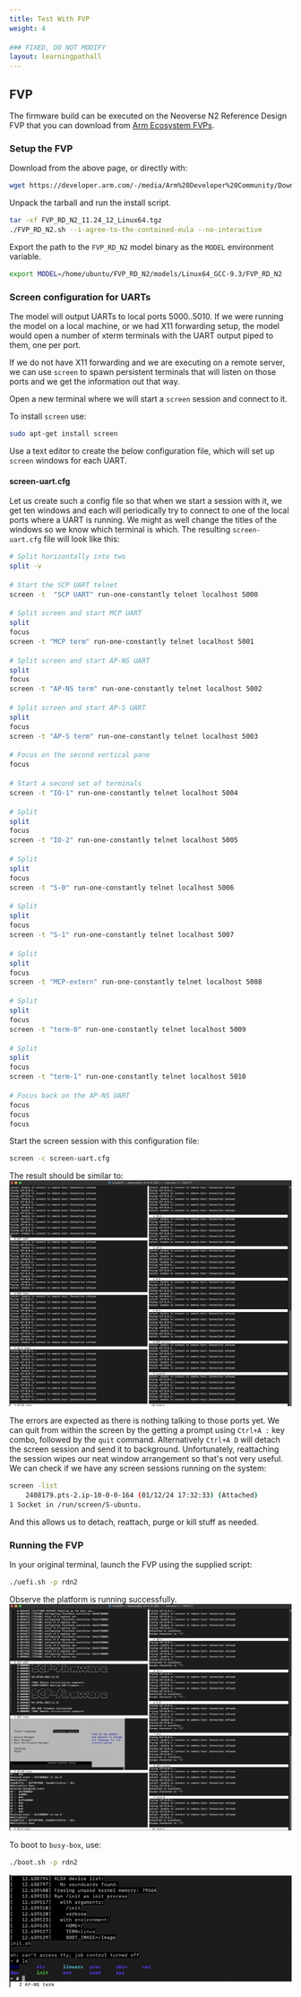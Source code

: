```yaml
---
title: Test With FVP
weight: 4

### FIXED, DO NOT MODIFY
layout: learningpathall
---
```


## FVP

The firmware build can be executed on the Neoverse N2 Reference Design FVP that you can download from [Arm Ecosystem FVPs](https://developer.arm.com/downloads/-/arm-ecosystem-fvps).


### Setup the FVP

Download from the above page, or directly with:
```bash
wget https://developer.arm.com/-/media/Arm%20Developer%20Community/Downloads/OSS/FVP/Neoverse-N2/Neoverse-N2-11-24-12/FVP_RD_N2_11.24_12_Linux64.tgz
```

Unpack the tarball and run the install script.
```bash
tar -xf FVP_RD_N2_11.24_12_Linux64.tgz 
./FVP_RD_N2.sh --i-agree-to-the-contained-eula --no-interactive
```

Export the path to the `FVP_RD_N2` model binary as the `MODEL` environment variable.
```bash
export MODEL=/home/ubuntu/FVP_RD_N2/models/Linux64_GCC-9.3/FVP_RD_N2
```
### Screen configuration for UARTs
The model will output UARTs to local ports 5000..5010. If we were running the model on a local machine, or we had X11 forwarding setup, the model would open a number of xterm terminals with the UART output piped to them, one per port. 

If we do not have X11 forwarding and we are executing on a remote server, we can use `screen` to spawn persistent terminals that will listen on those ports and we get the information out that way.

Open a new terminal where we will start a `screen` session and connect to it.

To install `screen` use:
```bash { command_line="ubuntu@ip-10-0-0-164:~" }
sudo apt-get install screen
```

Use a text editor to create the below configuration file, which will set up `screen` windows for each UART.

#### screen-uart.cfg
Let us create such a config file so that when we start a session with it, we get ten windows and each will periodically try to connect to one of the local ports where a UART is running. We might as well change the titles of the windows so we know which terminal is which. The resulting `screen-uart.cfg` file will look like this:
```bash
# Split horizontally into two
split -v

# Start the SCP UART telnet
screen -t  "SCP UART" run-one-constantly telnet localhost 5000

# Split screen and start MCP UART
split
focus
screen -t "MCP term" run-one-constantly telnet localhost 5001

# Split screen and start AP-NS UART
split
focus
screen -t "AP-NS term" run-one-constantly telnet localhost 5002

# Split screen and start AP-S UART
split
focus
screen -t "AP-S term" run-one-constantly telnet localhost 5003

# Focus on the second vertical pane
focus

# Start a second set of terminals
screen -t "IO-1" run-one-constantly telnet localhost 5004

# Split 
split
focus
screen -t "IO-2" run-one-constantly telnet localhost 5005

# Split 
split
focus
screen -t "S-0" run-one-constantly telnet localhost 5006

# Split 
split
focus
screen -t "S-1" run-one-constantly telnet localhost 5007

# Split 
split
focus
screen -t "MCP-extern" run-one-constantly telnet localhost 5008

# Split 
split
focus
screen -t "term-0" run-one-constantly telnet localhost 5009

# Split 
split
focus
screen -t "term-1" run-one-constantly telnet localhost 5010

# Focus back on the AP-NS UART
focus
focus
focus
```

Start the screen session with this configuration file:
```bash
screen -c screen-uart.cfg
```
The result should be similar to:
![screen terminals alt-text#center](images/terminal.png)

The errors are expected as there is nothing talking to those ports yet. We can quit from within the screen by the getting a prompt using `Ctrl+A :` key combo, followed by the `quit` command. Alternatively `Ctrl+A D` will detach the screen session and send it to background. Unfortunately, reattaching the session wipes our neat window arrangement so that's not very useful. We can check if we have any screen sessions running on the system:
```bash { command_line="ubuntu@ip-10-0-0-164:~/rd-infra/model-scripts/rdinfra | 2-40" }
screen -list
	2408179.pts-2.ip-10-0-0-164	(01/12/24 17:32:33)	(Attached)
1 Socket in /run/screen/S-ubuntu.
```
And this allows us to detach, reattach, purge or kill stuff as needed.

### Running the FVP

In your original terminal, launch the FVP using the supplied script:
```bash
./uefi.sh -p rdn2
```
Observe the platform is running successfully.
![fvp terminals alt-text#center](images/uefi.png "Figure 2. FVP Terminals")

To boot to `busy-box`, use:
```bash
./boot.sh -p rdn2
```
![docker terminal alt-text#center](images/docker-run.png "Figure 3. Docker Terminal")
